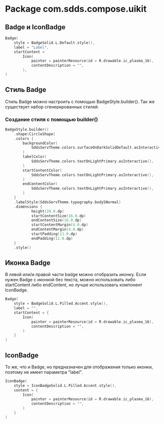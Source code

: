 # Package com.sdds.compose.uikit

## Badge и IconBadge

```kotlin
Badge(
    style = BadgeSolid.L.Default.style(),
    label = "Label",
    startContent = 
        Icon(
            painter = painterResource(id = R.drawable.ic_plasma_16),
            contentDescription = "",
        ),
)
```

## Стиль Badge

Стиль Badge можно настроить с помощью BadgeStyle.builder(). Так же существует набор сгенерированных стилей.

### Создание стиля с помощью builder()

```kotlin
BadgeStyle.builder()
    .shape(CircleShape)
    .colors {
        backgroundColor(
            SddsServTheme.colors.surfaceOnDarkSolidDefault.asInteractive(),
        )
        labelColor(
            SddsServTheme.colors.textOnLightPrimary.asInteractive(),
        )
        startContentColor(
            SddsServTheme.colors.textOnLightPrimary.asInteractive(),
        )
        endContentColor(
            SddsServTheme.colors.textOnLightPrimary.asInteractive(),
        )
    }
    .labelStyle(SddsServTheme.typography.bodySNormal)
    .dimensions {
            height(28.0.dp)
            startContentSize(16.0.dp)
            endContentSize(16.0.dp)
            startContentMargin(4.0.dp)
            endContentMargin(4.0.dp)
            startPadding(11.0.dp)
            endPadding(11.0.dp)
    }
    .style()
```

## Иконка Badge

В левой или/и правой части badge можно отобразить иконку. Если нужен Badge с иконкой без текста, можно использовать либо startContent либо endContent, но лучше использовать компонент IconBadge.

```kotlin
Badge(
    style = BadgeSolid.L.Pilled.Accent.style(),
    label = "",
    startContent = {
        Icon(
            painter = painterResource(id = R.drawable.ic_plasma_16),
            contentDescription = "",
        )
    }
)
```

## IconBadge

То же, что и Badge, но предназначен для отображения только иконки, поэтому не имеет параметра "label".

```kotlin
IconBadge(
    style = IconBadgeSolid.L.Pilled.Accent.style(),
    content = {
        Icon(
            painter = painterResource(id = R.drawable.ic_plasma_16),
            contentDescription = "",
        )
    }
)
```
